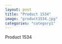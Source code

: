 ```yaml
---
layout: post
title: "Product 1534"
image: "product1534.jpg"
categories: "category1"
---
```

Product 1534
